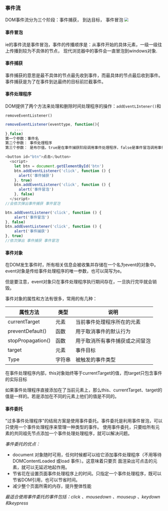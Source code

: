 ### 事件流
DOM事件流分为三个阶段：事件捕获， 到达目标， 事件冒泡
<img src="D:\Documents\Daily_Topic\Daily_Topic\event.png" style="zoom: 80%;" />


#### 事件冒泡
ie的事件流是事件冒泡，事件的传播顺序是：从事件开始的具体元素，一级一级往上传播到较为不具体的节点，
现代浏览器中的事件会一直冒泡到windows对象.

#### 事件捕获
事件捕获的意思是最不具体的节点最先收到事件，而最具体的节点最后收到事件。
事件捕获是为了在事件到达最终的目标前拦截事件。

#### 事件处理程序

DOM提供了两个方法来处理和删除时间处理程序的操作：`addEventLIntener()`和

`removeEventListener()`

```js
removeEventListener(eventtype, function(){
    ....
},false)
第一个参数：事件名
第二个参数： 事件处理程序
第三个参数： 是布尔值，true是在事件捕获阶段调用事件处理程序，false是事件冒泡调用事件处理程序
```

```js
<button id="btn">点击</button>
  <script>
    let btn = document.getElementById('btn')
    btn.addEventListener('click', function () {
      alert('事件捕获')
    }, true)
    btn.addEventListener('click', function () {
      alert('事件冒泡')
    }, false)
  </script>
//会依次弹出事件捕获 事件冒泡
```

```js
btn.addEventListener('click', function () {
    alert('事件冒泡')
}, false)
btn.addEventListener('click', function () {
    alert('事件捕获')
}, true)
//依次弹出 事件捕获 事件冒泡
```

#### 事件对象

在DOM发生事件时，所有相关信息会被收集并存储在一个名为event的对象中。event对象是传给事件处理程序的唯一参数，也可以简写为e。

但是要注意，event对象只在事件处理程序执行期间存在，一旦执行完毕就会销毁。

事件对象的属性和方法有很多，常用的有几种：

| 属性方法          | 类型   | 说明                           |
| ----------------- | ------ | ------------------------------ |
| currentTarget     | 元素   | 当前事件处理程序所在的元素     |
| preventDefault()  | 函数   | 用于取消事件的默认行为         |
| stopPropagation() | 函数   | 用于取消所有事件捕获或之间冒泡 |
| target            | 元素   | 事件目标                       |
| Type              | 字符串 | 被触发的事件类型               |

在事件处理程序内部，this对象始终等于currentTarget的值，而target只包含事件的实际目标

如果事件处理程序直接添加在了当前元素上，那么this、currentTarget、target的值是一样的。若是添加在不同的元素上他们的值是不同的。




#### 事件委托
"过多事件处理程序"的结局方案是使用事件委托。事件委托是利用事件冒泡，可以只使用一个事件处理程序来管理一种类型的事件。
使用事件委托，只要给所有元素的共同祖先节点添加一个事件处理处理程序，就可以解决问题。

*事件委托的优点：*
- document 对象随时可用，任何时候都可以给它添加事件处理程序（不用等待DOMContentLoaded 或load 事件）。这意味着只要页
面渲染出可点击的元素，就可以无延迟地起作用。
- 节省花在设置页面事件处理程序上的时间。只指定一个事件处理程序，既可以节省DOM引用，也可以节省时间。
- 减少整个页面所需的内存，提升整体性能

*最适合使用事件委托的事件包括：click 、mousedown 、mouseup 、keydown 和keypress*










